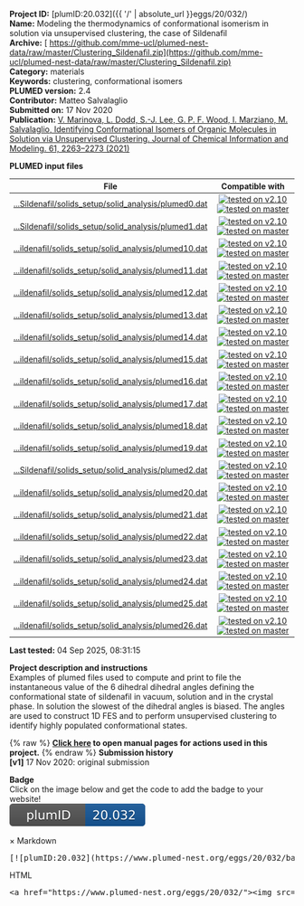 **Project ID:** [plumID:20.032]({{ '/' | absolute_url }}eggs/20/032/)  
**Name:**  Modeling the thermodynamics of conformational isomerism in solution via unsupervised clustering, the case of Sildenafil  
**Archive:** [ https://github.com/mme-ucl/plumed-nest-data/raw/master/Clustering_Sildenafil.zip](https://github.com/mme-ucl/plumed-nest-data/raw/master/Clustering_Sildenafil.zip)  
**Category:**  materials  
**Keywords:**  clustering, conformational isomers  
**PLUMED version:**  2.4  
**Contributor:**  Matteo Salvalaglio  
**Submitted on:** 17 Nov 2020  
**Publication:** [V. Marinova, L. Dodd, S.-J. Lee, G. P. F. Wood, I. Marziano, M. Salvalaglio, Identifying Conformational Isomers of Organic Molecules in Solution via Unsupervised Clustering. Journal of Chemical Information and Modeling. 61, 2263–2273 (2021)](http://dx.doi.org/10.1021/acs.jcim.0c01387)  
  
**PLUMED input files**  
  
| File     | Compatible with |  
|:--------:|:--------:|  
| [...Sildenafil/solids_setup/solid_analysis/plumed0.dat](./data/Clustering_Sildenafil/solids_setup/solid_analysis/plumed0.dat.md) |  [![tested on v2.10](https://img.shields.io/badge/v2.10-passing-green.svg)](data/Clustering_Sildenafil/solids_setup/solid_analysis/plumed0.dat.plumed.stderr) [![tested on master](https://img.shields.io/badge/master-passing-green.svg)](data/Clustering_Sildenafil/solids_setup/solid_analysis/plumed0.dat.plumed_master.stderr) |  
| [...Sildenafil/solids_setup/solid_analysis/plumed1.dat](./data/Clustering_Sildenafil/solids_setup/solid_analysis/plumed1.dat.md) |  [![tested on v2.10](https://img.shields.io/badge/v2.10-passing-green.svg)](data/Clustering_Sildenafil/solids_setup/solid_analysis/plumed1.dat.plumed.stderr) [![tested on master](https://img.shields.io/badge/master-passing-green.svg)](data/Clustering_Sildenafil/solids_setup/solid_analysis/plumed1.dat.plumed_master.stderr) |  
| [...ildenafil/solids_setup/solid_analysis/plumed10.dat](./data/Clustering_Sildenafil/solids_setup/solid_analysis/plumed10.dat.md) |  [![tested on v2.10](https://img.shields.io/badge/v2.10-passing-green.svg)](data/Clustering_Sildenafil/solids_setup/solid_analysis/plumed10.dat.plumed.stderr) [![tested on master](https://img.shields.io/badge/master-passing-green.svg)](data/Clustering_Sildenafil/solids_setup/solid_analysis/plumed10.dat.plumed_master.stderr) |  
| [...ildenafil/solids_setup/solid_analysis/plumed11.dat](./data/Clustering_Sildenafil/solids_setup/solid_analysis/plumed11.dat.md) |  [![tested on v2.10](https://img.shields.io/badge/v2.10-passing-green.svg)](data/Clustering_Sildenafil/solids_setup/solid_analysis/plumed11.dat.plumed.stderr) [![tested on master](https://img.shields.io/badge/master-passing-green.svg)](data/Clustering_Sildenafil/solids_setup/solid_analysis/plumed11.dat.plumed_master.stderr) |  
| [...ildenafil/solids_setup/solid_analysis/plumed12.dat](./data/Clustering_Sildenafil/solids_setup/solid_analysis/plumed12.dat.md) |  [![tested on v2.10](https://img.shields.io/badge/v2.10-passing-green.svg)](data/Clustering_Sildenafil/solids_setup/solid_analysis/plumed12.dat.plumed.stderr) [![tested on master](https://img.shields.io/badge/master-passing-green.svg)](data/Clustering_Sildenafil/solids_setup/solid_analysis/plumed12.dat.plumed_master.stderr) |  
| [...ildenafil/solids_setup/solid_analysis/plumed13.dat](./data/Clustering_Sildenafil/solids_setup/solid_analysis/plumed13.dat.md) |  [![tested on v2.10](https://img.shields.io/badge/v2.10-passing-green.svg)](data/Clustering_Sildenafil/solids_setup/solid_analysis/plumed13.dat.plumed.stderr) [![tested on master](https://img.shields.io/badge/master-passing-green.svg)](data/Clustering_Sildenafil/solids_setup/solid_analysis/plumed13.dat.plumed_master.stderr) |  
| [...ildenafil/solids_setup/solid_analysis/plumed14.dat](./data/Clustering_Sildenafil/solids_setup/solid_analysis/plumed14.dat.md) |  [![tested on v2.10](https://img.shields.io/badge/v2.10-passing-green.svg)](data/Clustering_Sildenafil/solids_setup/solid_analysis/plumed14.dat.plumed.stderr) [![tested on master](https://img.shields.io/badge/master-passing-green.svg)](data/Clustering_Sildenafil/solids_setup/solid_analysis/plumed14.dat.plumed_master.stderr) |  
| [...ildenafil/solids_setup/solid_analysis/plumed15.dat](./data/Clustering_Sildenafil/solids_setup/solid_analysis/plumed15.dat.md) |  [![tested on v2.10](https://img.shields.io/badge/v2.10-passing-green.svg)](data/Clustering_Sildenafil/solids_setup/solid_analysis/plumed15.dat.plumed.stderr) [![tested on master](https://img.shields.io/badge/master-passing-green.svg)](data/Clustering_Sildenafil/solids_setup/solid_analysis/plumed15.dat.plumed_master.stderr) |  
| [...ildenafil/solids_setup/solid_analysis/plumed16.dat](./data/Clustering_Sildenafil/solids_setup/solid_analysis/plumed16.dat.md) |  [![tested on v2.10](https://img.shields.io/badge/v2.10-passing-green.svg)](data/Clustering_Sildenafil/solids_setup/solid_analysis/plumed16.dat.plumed.stderr) [![tested on master](https://img.shields.io/badge/master-passing-green.svg)](data/Clustering_Sildenafil/solids_setup/solid_analysis/plumed16.dat.plumed_master.stderr) |  
| [...ildenafil/solids_setup/solid_analysis/plumed17.dat](./data/Clustering_Sildenafil/solids_setup/solid_analysis/plumed17.dat.md) |  [![tested on v2.10](https://img.shields.io/badge/v2.10-passing-green.svg)](data/Clustering_Sildenafil/solids_setup/solid_analysis/plumed17.dat.plumed.stderr) [![tested on master](https://img.shields.io/badge/master-passing-green.svg)](data/Clustering_Sildenafil/solids_setup/solid_analysis/plumed17.dat.plumed_master.stderr) |  
| [...ildenafil/solids_setup/solid_analysis/plumed18.dat](./data/Clustering_Sildenafil/solids_setup/solid_analysis/plumed18.dat.md) |  [![tested on v2.10](https://img.shields.io/badge/v2.10-passing-green.svg)](data/Clustering_Sildenafil/solids_setup/solid_analysis/plumed18.dat.plumed.stderr) [![tested on master](https://img.shields.io/badge/master-passing-green.svg)](data/Clustering_Sildenafil/solids_setup/solid_analysis/plumed18.dat.plumed_master.stderr) |  
| [...ildenafil/solids_setup/solid_analysis/plumed19.dat](./data/Clustering_Sildenafil/solids_setup/solid_analysis/plumed19.dat.md) |  [![tested on v2.10](https://img.shields.io/badge/v2.10-passing-green.svg)](data/Clustering_Sildenafil/solids_setup/solid_analysis/plumed19.dat.plumed.stderr) [![tested on master](https://img.shields.io/badge/master-passing-green.svg)](data/Clustering_Sildenafil/solids_setup/solid_analysis/plumed19.dat.plumed_master.stderr) |  
| [...Sildenafil/solids_setup/solid_analysis/plumed2.dat](./data/Clustering_Sildenafil/solids_setup/solid_analysis/plumed2.dat.md) |  [![tested on v2.10](https://img.shields.io/badge/v2.10-passing-green.svg)](data/Clustering_Sildenafil/solids_setup/solid_analysis/plumed2.dat.plumed.stderr) [![tested on master](https://img.shields.io/badge/master-passing-green.svg)](data/Clustering_Sildenafil/solids_setup/solid_analysis/plumed2.dat.plumed_master.stderr) |  
| [...ildenafil/solids_setup/solid_analysis/plumed20.dat](./data/Clustering_Sildenafil/solids_setup/solid_analysis/plumed20.dat.md) |  [![tested on v2.10](https://img.shields.io/badge/v2.10-passing-green.svg)](data/Clustering_Sildenafil/solids_setup/solid_analysis/plumed20.dat.plumed.stderr) [![tested on master](https://img.shields.io/badge/master-passing-green.svg)](data/Clustering_Sildenafil/solids_setup/solid_analysis/plumed20.dat.plumed_master.stderr) |  
| [...ildenafil/solids_setup/solid_analysis/plumed21.dat](./data/Clustering_Sildenafil/solids_setup/solid_analysis/plumed21.dat.md) |  [![tested on v2.10](https://img.shields.io/badge/v2.10-passing-green.svg)](data/Clustering_Sildenafil/solids_setup/solid_analysis/plumed21.dat.plumed.stderr) [![tested on master](https://img.shields.io/badge/master-passing-green.svg)](data/Clustering_Sildenafil/solids_setup/solid_analysis/plumed21.dat.plumed_master.stderr) |  
| [...ildenafil/solids_setup/solid_analysis/plumed22.dat](./data/Clustering_Sildenafil/solids_setup/solid_analysis/plumed22.dat.md) |  [![tested on v2.10](https://img.shields.io/badge/v2.10-passing-green.svg)](data/Clustering_Sildenafil/solids_setup/solid_analysis/plumed22.dat.plumed.stderr) [![tested on master](https://img.shields.io/badge/master-passing-green.svg)](data/Clustering_Sildenafil/solids_setup/solid_analysis/plumed22.dat.plumed_master.stderr) |  
| [...ildenafil/solids_setup/solid_analysis/plumed23.dat](./data/Clustering_Sildenafil/solids_setup/solid_analysis/plumed23.dat.md) |  [![tested on v2.10](https://img.shields.io/badge/v2.10-passing-green.svg)](data/Clustering_Sildenafil/solids_setup/solid_analysis/plumed23.dat.plumed.stderr) [![tested on master](https://img.shields.io/badge/master-passing-green.svg)](data/Clustering_Sildenafil/solids_setup/solid_analysis/plumed23.dat.plumed_master.stderr) |  
| [...ildenafil/solids_setup/solid_analysis/plumed24.dat](./data/Clustering_Sildenafil/solids_setup/solid_analysis/plumed24.dat.md) |  [![tested on v2.10](https://img.shields.io/badge/v2.10-passing-green.svg)](data/Clustering_Sildenafil/solids_setup/solid_analysis/plumed24.dat.plumed.stderr) [![tested on master](https://img.shields.io/badge/master-passing-green.svg)](data/Clustering_Sildenafil/solids_setup/solid_analysis/plumed24.dat.plumed_master.stderr) |  
| [...ildenafil/solids_setup/solid_analysis/plumed25.dat](./data/Clustering_Sildenafil/solids_setup/solid_analysis/plumed25.dat.md) |  [![tested on v2.10](https://img.shields.io/badge/v2.10-passing-green.svg)](data/Clustering_Sildenafil/solids_setup/solid_analysis/plumed25.dat.plumed.stderr) [![tested on master](https://img.shields.io/badge/master-passing-green.svg)](data/Clustering_Sildenafil/solids_setup/solid_analysis/plumed25.dat.plumed_master.stderr) |  
| [...ildenafil/solids_setup/solid_analysis/plumed26.dat](./data/Clustering_Sildenafil/solids_setup/solid_analysis/plumed26.dat.md) |  [![tested on v2.10](https://img.shields.io/badge/v2.10-passing-green.svg)](data/Clustering_Sildenafil/solids_setup/solid_analysis/plumed26.dat.plumed.stderr) [![tested on master](https://img.shields.io/badge/master-passing-green.svg)](data/Clustering_Sildenafil/solids_setup/solid_analysis/plumed26.dat.plumed_master.stderr) |  
  
**Last tested:**  04 Sep 2025, 08:31:15
  
**Project description and instructions**  
Examples of plumed files used to compute and print to file the instantaneous value of the 6 dihedral dihedral angles defining the conformational state of sildenafil in vacuum, solution and in the crystal phase. In solution the slowest of the dihedral angles is biased. The angles are used to construct 1D FES and to perform unsupervised clustering to identify highly populated conformational states. 

  
{% raw %}
<b><a href="https://www.plumed.org/doc-master/user-doc/html/actionlist/?actions=PRINT,ENDPLUMED,TORSION" target="_blank">Click here</a> to open manual pages for actions used in this project.</b>
{% endraw %}
**Submission history**  
**[v1]** 17 Nov 2020: original submission  
  
**Badge**  
Click on the image below and get the code to add the badge to your website!  
<img src="./badge.svg" alt="plumeDnest:20.032" id="myBtn" class="badge">
<div id="myModal" class="modal">
  <div class="modal-content">
    <span class="close">&times;</span>
    Markdown<pre>[![plumID:20.032](https://www.plumed-nest.org/eggs/20/032/badge.svg)](https://www.plumed-nest.org/eggs/20/032/)</pre>
    HTML<pre>&lt;a href="https://www.plumed-nest.org/eggs/20/032/"&gt;&lt;img src="https://www.plumed-nest.org/eggs/20/032/badge.svg" alt="plumID:20.032"&gt;&lt;/a&gt;</pre>
  </div>
</div>
